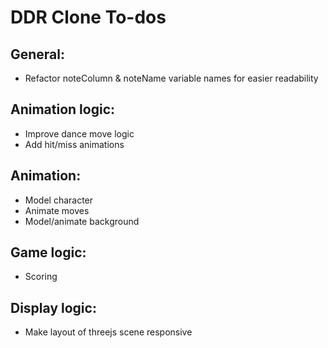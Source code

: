 # DDR Clone To-dos


## General:
- Refactor noteColumn & noteName variable names for easier readability
## Animation logic:
- Improve dance move logic
- Add hit/miss animations
## Animation:
- Model character
- Animate moves
- Model/animate background
## Game logic:
- Scoring
## Display logic:
- Make layout of threejs scene responsive
